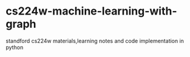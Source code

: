 # cs224w-machine-learning-with-graph
standford cs224w materials,learning notes and code implementation in python
